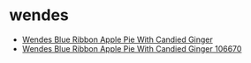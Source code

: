 # wendes

 * [Wendes Blue Ribbon Apple Pie With Candied Ginger](../../index/w/wendes-blue-ribbon-apple-pie-with-candied-ginger-106670.json)
 * [Wendes Blue Ribbon Apple Pie With Candied Ginger 106670](../../index/w/wendes-blue-ribbon-apple-pie-with-candied-ginger-106670.json)
